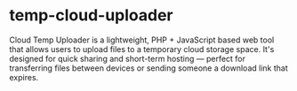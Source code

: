 # temp-cloud-uploader
Cloud Temp Uploader is a lightweight, PHP + JavaScript based web tool that allows users to upload files to a temporary cloud storage space. It's designed for quick sharing and short-term hosting — perfect for transferring files between devices or sending someone a download link that expires.
